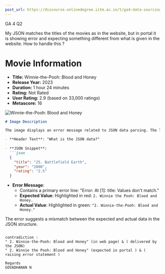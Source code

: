 ```yaml
---
post_url: https://discourse.onlinedegree.iitm.ac.in/t/ga4-data-sourcing-discussion-thread-tds-jan-2025/165959/154
---
```

GA 4 Q2

My JSON matches the titles of the movies as in the website, but in portal it is showing error and expecting something different from what is given in the website. How to handle this ?

# Movie Information

- **Title:** Winnie-the-Pooh: Blood and Honey
- **Release Year:** 2023
- **Duration:** 1 hour 24 minutes
- **Rating:** Not Rated
- **User Rating:** 2.9 (based on 33,000 ratings)
- **Metascore:** 16

![Winnie-the-Pooh: Blood and Honey](image_url)

  

```markdown
# Image Description

The image displays an error message related to JSON data parsing. The layout includes the following elements:

- **Header Text**: "What is the JSON data?"
  
- **JSON Snippet**: 
  ```json
  {
    "title": "25. Battlefield Earth",
    "year": "2000",
    "rating": "2.5"
  }
  ```

- **Error Message**: 
  - Contains a primary error line: "Error: At [1]: title: Values don't match."
  - **Expected Value**: Highlighted in red: `2. Winnie the Pooh: Blood and Honey.`
  - **Actual Value**: Highlighted in green: `"2. Winnie-the-Pooh: Blood and Honey."`

The error suggests a mismatch between the expected and actual data in the JSON structure.
```

contradiction :  
" 2. Winnie-the-Pooh: Blood and Honey" (in web page) & ( delivered by the JSON)  
" 2. Winnie the Pooh: Blood and Honey" (expected in portal ) & ( raising error statement )

Regards  
GOVADHANAN N